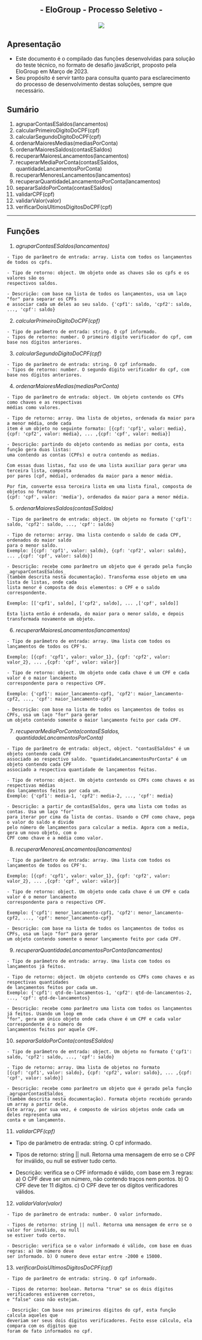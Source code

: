 ## <p align = "center">  - EloGroup - Processo Seletivo - </p>

<p align = "center">
   <img src="https://img.shields.io/badge/autor-Arthur Nepomuceno-093D04?style=flat-square" />
</p>

## Apresentação
   - Este documento é o compilado das funções desenvolvidas para solução do teste técnico, no formato de desafio javaScript, proposto pela EloGroup em Março de 2023.
   - Seu propósito é servir tanto para consulta quanto para esclarecimento do processo de desenvolvimento destas soluções, sempre que necessário.
   
## Sumário
   1. agruparContasESaldos(lancamentos)
   2. calcularPrimeiroDigitoDoCPF(cpf)
   3. calcularSegundoDigitoDoCPF(cpf)
   4. ordenarMaioresMedias(mediasPorConta)
   5. ordenarMaioresSaldos(contasESaldos)
   6. recuperarMaioresLancamentos(lancamentos)
   7. recuperarMediaPorConta(contasESaldos, quantidadeLancamentosPorConta)
   8. recuperarMenoresLancamentos(lancamentos)
   9. recuperarQuantidadeLancamentosPorConta(lancamentos)
   10. separarSaldoPorConta(contasESaldos)
   11. validarCPF(cpf)
   12. validarValor(valor)
   13. verificarDoisUltimosDigitosDoCPF(cpf)

***
## Funções

1. _agruparContasESaldos(lancamentos)_

```
- Tipo de parâmetro de entrada: array. Lista com todos os lançamentos de todos os cpfs.

- Tipo de retorno: object. Um objeto onde as chaves são os cpfs e os valores são os 
respectivos saldos.

- Descrição: com base na lista de todos os lançamentos, usa um laço "for" para separar os CPFs
e associar cada um deles ao seu saldo. {'cpf1': saldo, 'cpf2': saldo, ..., 'cpf': saldo}
```

2. _calcularPrimeiroDigitoDoCPF(cpf)_

```
- Tipo de parâmetro de entrada: string. O cpf informado.
- Tipos de retorno: number. O primeiro dígito verificador do cpf, com base nos dígitos anteriores. 
```

3. _calcularSegundoDigitoDoCPF(cpf)_

```
- Tipo de parâmetro de entrada: string. O cpf informado.
- Tipos de retorno: number. O segundo dígito verificador do cpf, com base nos dígitos anteriores. 
```

4. _ordenarMaioresMedias(mediasPorConta)_

```
- Tipo de parâmetro de entrada: object. Um objeto contendo os CPFs como chaves e as respectivas
médias como valores.

- Tipo de retorno: array. Uma lista de objetos, ordenada da maior para a menor média, onde cada
item é um objeto no seguinte formato: [{cpf: 'cpf1', valor: media}, {cpf: 'cpf2', valor: media}, ... ,{cpf: 'cpf', valor: media}]

- Descrição: partindo do objeto contendo as medias por conta, esta função gera duas listas:
uma contendo as contas (CPFs) e outra contendo as medias.

Com essas duas listas, faz uso de uma lista auxiliar para gerar uma terceira lista, composta
por pares [cpf, média], ordenados da maior para a menor média.

Por fim, converte essa terceira lista em uma lista final, composta de objetos no formato
{cpf: 'cpf', valor: 'media'}, ordenados da maior para a menor média.
```

5. _ordenarMaioresSaldos(contasESaldos)_

```
- Tipo de parâmetro de entrada: object. Um objeto no formato {'cpf1': saldo, 'cpf2': saldo, ..., 'cpf': saldo}

- Tipo de retorno: array. Uma lista contendo o saldo de cada CPF, ordenados do maior saldo
para o menor saldo.
Exemplo: [{cpf: 'cpf1', valor: saldo}, {cpf: 'cpf2', valor: saldo}, ... ,{cpf: 'cpf', valor: saldo}]

- Descrição: recebe como parâmetro um objeto que é gerado pela função _agruparContasESaldos_
(também descrita nesta documentação). Transforma esse objeto em uma lista de listas, onde cada
lista menor é composta de dois elementos: o CPF e o saldo correspondente.

Exemplo: [['cpf1', saldo], ['cpf2', saldo], ... ,['cpf', saldo]]

Esta lista então é ordenada, do maior para o menor saldo, e depois transformada novamente um objeto.
```

6. _recuperarMaioresLancamentos(lancamentos)_

```
- Tipo de parâmetro de entrada: array. Uma lista com todos os lançamentos de todos os CPF's.

Exemplo: [{cpf: 'cpf1', valor: valor_1}, {cpf: 'cpf2', valor: valor_2}, ... ,{cpf: 'cpf', valor: valor}]

- Tipo de retorno: object. Um objeto onde cada chave é um CPF e cada valor é o maior lancamento
correspondente para o respectivo CPF.

Exemplo: {'cpf1': maior_lancamento-cpf1, 'cpf2': maior_lancamento-cpf2, ..., 'cpf': maior_lancamento-cpf}

- Descrição: com base na lista de todos os lançamentos de todos os CPFs, usa um laço "for" para gerar
um objeto contendo somente o maior lançamento feito por cada CPF.
```

7. _recuperarMediaPorConta(contasESaldos, quantidadeLancamentosPorConta)_

```
- Tipo de parâmetro de entrada: object, object. "contasESaldos" é um objeto contendo cada CPF
associado ao respectivo saldo. "quantidadeLancamentosPorConta" é um objeto contendo cada CPF
associado a respectiva quantidade de lançamentos feitas. 

- Tipo de retorno: object. Um objeto contendo os CPFs como chaves e as respectivas médias 
dos lançamentos feitos por cada um.
Exemplo: {'cpf1': media-1, 'cpf2': media-2, ..., 'cpf': media} 

- Descrição: a partir de contasESaldos, gera uma lista com todas as contas. Usa um laço "for"
para iterar por cima da lista de contas. Usando o CPF como chave, pega o valor do saldo e divide
pelo número de lançamentos para calcular a media. Agora com a media, gera um novo objeto, com o 
CPF como chave e a média como valor.
```

8. _recuperarMenoresLancamentos(lancamentos)_

```
- Tipo de parâmetro de entrada: array. Uma lista com todos os lançamentos de todos os CPF's.

Exemplo: [{cpf: 'cpf1', valor: valor_1}, {cpf: 'cpf2', valor: valor_2}, ... ,{cpf: 'cpf', valor: valor}]

- Tipo de retorno: object. Um objeto onde cada chave é um CPF e cada valor é o menor lancamento
correspondente para o respectivo CPF.

Exemplo: {'cpf1': menor_lancamento-cpf1, 'cpf2': menor_lancamento-cpf2, ..., 'cpf': menor_lancamento-cpf}

- Descrição: com base na lista de todos os lançamentos de todos os CPFs, usa um laço "for" para gerar
um objeto contendo somente o menor lançamento feito por cada CPF.
```

9. _recuperarQuantidadeLancamentosPorConta(lancamentos)_

```
- Tipo de parâmetro de entrada: array. Uma lista com todos os lançamentos já feitos. 

- Tipo de retorno: object. Um objeto contendo os CPFs como chaves e as respectivas quantidades 
de lançamentos feitos por cada um.
Exemplo: {'cpf1': qtd-de-lancamentos-1, 'cpf2': qtd-de-lancamentos-2, ..., 'cpf': qtd-de-lancamentos} 

- Descrição: recebe como parâmetro uma lista com todos os lançamentos já feitos. Usando um loop em
"for", gera um único objeto onde cada chave é um CPF e cada valor correspondente é o número de
lançamentos feitos por aquele CPF.
```

10. _separarSaldoPorConta(contasESaldos)_

```
- Tipo de parâmetro de entrada: object. Um objeto no formato {'cpf1': saldo, 'cpf2': saldo, ..., 'cpf': saldo} 

- Tipo de retorno: array. Uma lista de objetos no formato
[{cpf: 'cpf1', valor: saldo}, {cpf: 'cpf2', valor: saldo}, ... ,{cpf: 'cpf', valor: saldo}]

- Descrição: recebe como parâmetro um objeto que é gerado pela função _agruparContasESaldos_
(também descrita nesta documentação). Formata objeto recebido gerando um array a partir dele.
Este array, por sua vez, é composto de vários objetos onde cada um deles representa uma 
conta e um lançamento.
```

11. _validarCPF(cpf)_

- Tipo de parâmetro de entrada: string. O cpf informado.

- Tipos de retorno: string || null. Retorna uma mensagem de erro se o CPF for inválido, ou null
se estiver tudo certo.

- Descrição: verifica se o CPF informado é válido, com base em 3 regras: a) O CPF deve ser um
número, não contendo traços nem pontos. b) O CPF deve ter 11 dígitos. c) O CPF deve ter os dígitos
verificadores válidos.  

12. _validarValor(valor)_

```
- Tipo de parâmetro de entrada: number. O valor informado.

- Tipos de retorno: string || null. Retorna uma mensagem de erro se o valor for inválido, ou null
se estiver tudo certo.

- Descrição: verifica se o valor informado é válido, com base em duas regras: a) Um número deve
ser informado. b) O numero deve estar entre -2000 e 15000.
```

13. _verificarDoisUltimosDigitosDoCPF(cpf)_

```
- Tipo de parâmetro de entrada: string. O cpf informado.

- Tipos de retorno: boolean. Retorna "true" se os dois dígitos verificadores estiverem corretos,
e "false" caso não estejam. 

- Descrição: Com base nos primeiros dígitos do cpf, esta função calcula aqueles que
deveriam ser seus dois dígitos verificadores. Feito esse cálculo, ela compara com os dígitos que
foram de fato informados no cpf.  
```
